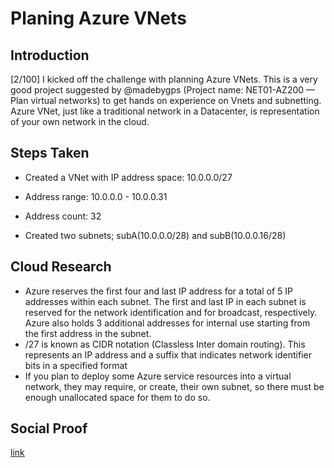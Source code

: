 <!-- This template removes the micro tutorial for a quicker post and removes images for a full template check out the 000-DAY-ARTICLE-LONG-TEMPLATE.MD-->

# Planing Azure VNets

## Introduction

[2/100] I kicked off the challenge with planning Azure VNets. This is a very good project suggested by @madebygps (Project name: NET01-AZ200 — Plan virtual networks) to get hands on experience on Vnets and subnetting.
Azure VNet, just like a traditional network in a Datacenter, is representation of your own network in the cloud.

## Steps Taken
- Created a VNet with IP address space: 10.0.0.0/27

- Address range: 10.0.0.0 - 10.0.0.31

- Address count: 32

- Created two subnets; subA(10.0.0.0/28) and subB(10.0.0.16/28)

## Cloud Research
- Azure reserves the first four and last IP address for a total of 5 IP addresses within each subnet.
  The first and last IP in each subnet is reserved for the network identification and for broadcast, respectively. 
  Azure also holds 3 additional addresses for internal use starting from the first address in the subnet.
- /27 is known as CIDR notation (Classless Inter domain routing). This represents an IP address and a suffix that indicates network identifier bits in a specified    format
- If you plan to deploy some Azure service resources into a virtual network, they may require, or create, their own subnet, so there must be enough unallocated       space for them to do so.

## Social Proof

[link](link)
